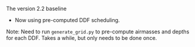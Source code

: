 
The version 2.2 baseline

* Now using pre-computed DDF scheduling.

Note:  Need to run `generate_grid.py` to pre-compute airmasses and depths for each DDF. Takes a while, but only needs to be done once.

